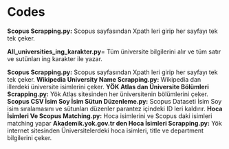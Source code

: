 # Codes

**Scopus Scrapping.py:** Scopus sayfasından Xpath leri girip her sayfayı tek tek çeker.

**All_universities_ing_karakter.py**= Tüm üniversite bilgilerini alır ve tüm satır ve sutünları ing karakter ile yazar.

**Scopus Scrapping.py:** Scopus sayfasından Xpath leri girip her sayfayı tek tek çeker.
**Wikipedia University Name Scrapping.py:** Wikipedia dan illerdeki üniversite isimlerini çeker.
**YÖK Atlas dan Üniversite Bölümleri Scrapping.py:** Yök Atlas sitesinden her üniversitenin bölümlerini çeker.
**Scopus CSV İsim Soy İsim Sütun Düzenleme.py:** Scopus Dataseti İsim Soy isim sıralamasını ve sütunları düzenler parantez içindeki ID leri kaldırır.
**Hoca İsimleri Ve Scopus Matching.py:** Hoca isimlerini ve Scopus daki isimleri matching yapar
**Akademik.yok.gov.tr den Hoca İsimleri Scrapping.py:** Yök internet sitesinden Üniversitelerdeki hoca isimleri, title ve department bilgilerini çeker.
